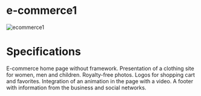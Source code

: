 # e-commerce1
![ecommerce1](https://user-images.githubusercontent.com/55487019/110469656-31b36b80-80da-11eb-901f-305b80073874.PNG)

# Specifications

E-commerce home page without framework.
Presentation of a clothing site for women, men and children.
Royalty-free photos.
Logos for shopping cart and favorites.
Integration of an animation in the page with a video.
A footer with information from the business and social networks.
